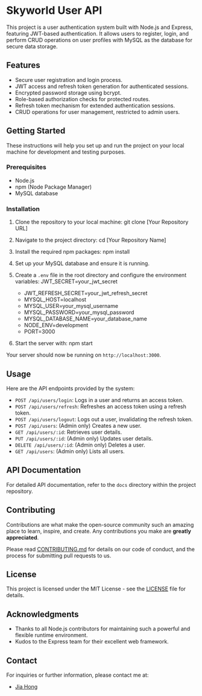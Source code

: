 # Skyworld User API

This project is a user authentication system built with Node.js and Express, featuring JWT-based authentication. It allows users to register, login, and perform CRUD operations on user profiles with MySQL as the database for secure data storage.

## Features

- Secure user registration and login process.
- JWT access and refresh token generation for authenticated sessions.
- Encrypted password storage using bcrypt.
- Role-based authorization checks for protected routes.
- Refresh token mechanism for extended authentication sessions.
- CRUD operations for user management, restricted to admin users.

## Getting Started

These instructions will help you set up and run the project on your local machine for development and testing purposes.

### Prerequisites

- Node.js
- npm (Node Package Manager)
- MySQL database

### Installation

1. Clone the repository to your local machine: git clone [Your Repository URL]
2. Navigate to the project directory: cd [Your Repository Name]
3. Install the required npm packages: npm install
4. Set up your MySQL database and ensure it is running.
5. Create a `.env` file in the root directory and configure the environment variables: JWT_SECRET=your_jwt_secret

    - JWT_REFRESH_SECRET=your_jwt_refresh_secret
    - MYSQL_HOST=localhost  
    - MYSQL_USER=your_mysql_username
    - MYSQL_PASSWORD=your_mysql_password
    - MYSQL_DATABASE_NAME=your_database_name
    - NODE_ENV=development
    - PORT=3000

6. Start the server with: npm start

Your server should now be running on `http://localhost:3000`.

## Usage

Here are the API endpoints provided by the system:

- `POST /api/users/login`: Logs in a user and returns an access token.
- `POST /api/users/refresh`: Refreshes an access token using a refresh token.
- `POST /api/users/logout`: Logs out a user, invalidating the refresh token.
- `POST /api/users`: (Admin only) Creates a new user.
- `GET /api/users/:id`: Retrieves user details.
- `PUT /api/users/:id`: (Admin only) Updates user details.
- `DELETE /api/users/:id`: (Admin only) Deletes a user.
- `GET /api/users`: (Admin only) Lists all users.

## API Documentation

For detailed API documentation, refer to the `docs` directory within the project repository.

## Contributing

Contributions are what make the open-source community such an amazing place to learn, inspire, and create. Any contributions you make are **greatly appreciated**.

Please read [CONTRIBUTING.md](CONTRIBUTING.md) for details on our code of conduct, and the process for submitting pull requests to us.

## License

This project is licensed under the MIT License - see the [LICENSE](LICENSE.md) file for details.

## Acknowledgments

- Thanks to all Node.js contributors for maintaining such a powerful and flexible runtime environment.
- Kudos to the Express team for their excellent web framework.

## Contact

For inquiries or further information, please contact me at:

- [Jia Hong](jiahong.sim01@gmail.com)





